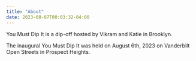 ```yaml
---
title: "About"
date: 2023-08-07T00:03:32-04:00
---
```


You Must Dip It is a dip-off hosted by Vikram and Katie in Brooklyn.

The inaugural You Must Dip It was held on August 6th, 2023 on Vanderbilt Open Streets in Prospect Heights.